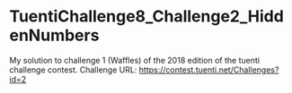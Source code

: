 # TuentiChallenge8_Challenge2_HiddenNumbers
My solution to challenge 1 (Waffles) of the 2018 edition of the tuenti challenge contest.
Challenge URL: https://contest.tuenti.net/Challenges?id=2
